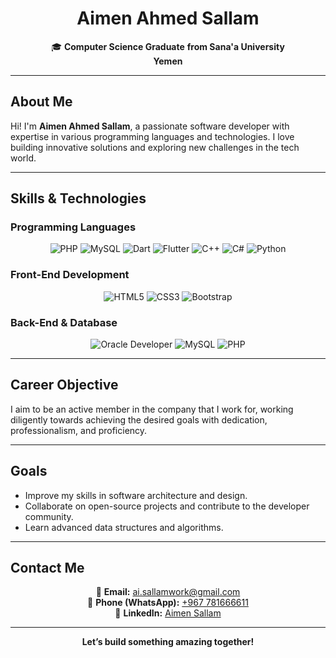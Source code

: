 
<h1 align="center"> Aimen Ahmed Sallam</h1>
<p align="center">
  🎓 <b>Computer Science Graduate</b> <b> from Sana'a University </b><br>
        <b>Yemen</b>
</p>

---

## About Me
Hi! I'm **Aimen Ahmed Sallam**, a passionate software developer with expertise in various programming languages and technologies. I love building innovative solutions and exploring new challenges in the tech world.  

---

## Skills & Technologies
### Programming Languages
<div align="center">
  <img src="https://img.shields.io/badge/PHP-777BB4?style=for-the-badge&logo=php&logoColor=white" alt="PHP" />
  <img src="https://img.shields.io/badge/MySQL-4479A1?style=for-the-badge&logo=mysql&logoColor=white" alt="MySQL" />
  <img src="https://img.shields.io/badge/Dart-0175C2?style=for-the-badge&logo=dart&logoColor=white" alt="Dart" />
  <img src="https://img.shields.io/badge/Flutter-02569B?style=for-the-badge&logo=flutter&logoColor=white" alt="Flutter" />
  <img src="https://img.shields.io/badge/C++-00599C?style=for-the-badge&logo=cplusplus&logoColor=white" alt="C++" />
  <img src="https://img.shields.io/badge/C%23-239120?style=for-the-badge&logo=csharp&logoColor=white" alt="C#" />
  <img src="https://img.shields.io/badge/Python-3776AB?style=for-the-badge&logo=python&logoColor=white" alt="Python" />
</div>

### Front-End Development
<div align="center">
  <img src="https://img.shields.io/badge/HTML5-E34F26?style=for-the-badge&logo=html5&logoColor=white" alt="HTML5" />
  <img src="https://img.shields.io/badge/CSS3-1572B6?style=for-the-badge&logo=css3&logoColor=white" alt="CSS3" />
  <img src="https://img.shields.io/badge/Bootstrap-7952B3?style=for-the-badge&logo=bootstrap&logoColor=white" alt="Bootstrap" />
</div>

### Back-End & Database
<div align="center">
  <img src="https://img.shields.io/badge/Oracle-F80000?style=for-the-badge&logo=oracle&logoColor=white" alt="Oracle Developer" />
  <img src="https://img.shields.io/badge/MySQL-4479A1?style=for-the-badge&logo=mysql&logoColor=white" alt="MySQL" />
  <img src="https://img.shields.io/badge/PHP-777BB4?style=for-the-badge&logo=php&logoColor=white" alt="PHP" />
</div>

---
## Career Objective 

I aim to be an active member in the company that I work for, working diligently towards achieving the desired goals with dedication, professionalism, and proficiency.  

---

## Goals
- Improve my skills in software architecture and design.  
- Collaborate on open-source projects and contribute to the developer community.  
- Learn advanced data structures and algorithms.  

---

## Contact Me
<p align="center">
  📧 <b>Email:</b> <a href="mailto:your-ai.sallamwork@gmail.com">ai.sallamwork@gmail.com</a> <br>
  📱 <b>Phone (WhatsApp):</b> <a href="https://wa.me/967781666611">+967 781666611</a> <br>
💼 <b>LinkedIn:</b> <a href="https://www.linkedin.com/in/aimen-sallam-508aa91b0?utm_source=share&utm_campaign=share_via&utm_content=profile&utm_medium=android_app">Aimen Sallam<b></a>
</p>

---

<div align="center">
   <b>Let’s build something amazing together!</b> 
</div>
